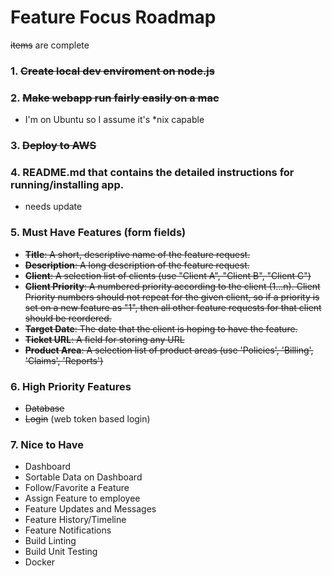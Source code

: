 # Feature Focus Roadmap

~~items~~ are complete

### 1. ~~**Create local dev enviroment on node.js**~~

### 2. **~~Make webapp run fairly easily on a mac~~**

  * I'm on Ubuntu so I assume it's \*nix capable
 
### 3. ~~Deploy to AWS~~

### 4. README.md that contains the detailed instructions for running/installing app.
  * needs update
  
### 5. Must Have Features (form fields)
  * ~~**Title**: A short, descriptive name of the feature request.~~
  * ~~**Description**: A long description of the feature request.~~
  * ~~**Client**: A selection list of clients (use "Client A", "Client B", "Client C")~~
  * ~~**Client Priority**: A numbered priority according to the client (1...n). 
   Client Priority numbers should not repeat for the given client, 
   so if a priority is set on a new feature as "1", then all other
   feature requests for that client should be reordered.~~
  * ~~**Target Date**: The date that the client is hoping to have the feature.~~
  * ~~**Ticket URL**: A field for storing any URL~~
  * ~~**Product Area**: A selection list of product areas (use 'Policies', 'Billing', 'Claims', 'Reports')~~
  
### 6. High Priority Features
  * ~~Database~~
  * ~~Login~~ (web token based login)
  
### 7. Nice to Have
  * Dashboard
  * Sortable Data on Dashboard
  * Follow/Favorite a Feature
  * Assign Feature to employee
  * Feature Updates and Messages
  * Feature History/Timeline
  * Feature Notifications
  * Build Linting 
  * Build Unit Testing
  * Docker
  